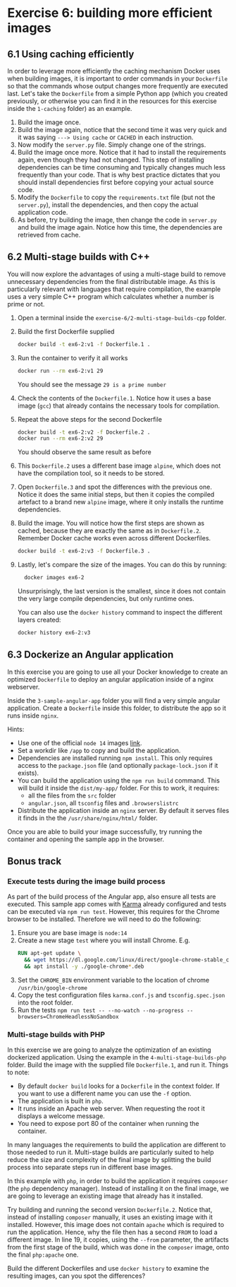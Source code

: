 # Exercise 6: building more efficient images
## 6.1 Using caching efficiently

In order to leverage more efficiently the caching mechanism Docker uses when building images, it is important to order commands in your `Dockerfile` so that the commands whose output changes more frequently are executed last. Let's take the `Dockerfile` from a simple Python app (which you created previously, or otherwise you can find it in the resources for this exercise inside the `1-caching` folder) as an example.

1. Build the image once.
1. Build the image again, notice that the second time it was very quick and it was saying `---> Using cache` or `CACHED` in each instruction.
1. Now modify the `server.py` file. Simply change one of the strings.
1. Build the image once more. Notice that it had to install the requirements again, even though they had not changed. This step of installing dependencies can be time consuming and typically changes much less frequently than your code. That is why best practice dictates that you should install dependencies first before copying your actual source code.
1. Modify the `Dockerfile` to copy the `requirements.txt` file (but not the `server.py`), install the dependencies, and then copy the actual application code.
1. As before, try building the image, then change the code in `server.py` and build the image again. Notice how this time, the dependencies are retrieved from cache.

## 6.2 Multi-stage builds with C++

You will now explore the advantages of using a multi-stage build to remove unnecessary dependencies from the final distributable image. As this is particularly relevant with languages that require compilation, the example uses a very simple C++ program which calculates whether a number is prime or not.

1. Open a terminal inside the `exercise-6/2-multi-stage-builds-cpp` folder.
1. Build the first Dockerfile supplied
    ```bash
    docker build -t ex6-2:v1 -f Dockerfile.1 .
    ```
1. Run the container to verify it all works
    ```bash
    docker run --rm ex6-2:v1 29
    ```
    You should see the message `29 is a prime number`
1. Check the contents of the `Dockerfile.1`. Notice how it uses a base image (`gcc`) that already contains the necessary tools for compilation.

1. Repeat the above steps for the second Dockerfile
    ```bash
    docker build -t ex6-2:v2 -f Dockerfile.2 .
    docker run --rm ex6-2:v2 29
    ```
    You should observe the same result as before
1. This `Dockerfile.2` uses a different base image `alpine`, which does not have the compilation tool, so it needs to be stored.
1. Open `Dockerfile.3` and spot the differences with the previous one. Notice it does the same initial steps, but then it copies the compiled artefact to a brand new `alpine` image, where it only installs the runtime dependencies.
1. Build the image. You will notice how the first steps are shown as cached, because they are exactly the same as in `Dockerfile.2`. Remember Docker cache works even across different Dockerfiles.
    ```bash
    docker build -t ex6-2:v3 -f Dockerfile.3 .
    ```
1. Lastly, let's compare the size of the images. You can do this by running:
    ```bash
      docker images ex6-2
    ```
    Unsurprisingly, the last version is the smallest, since it does not contain the very large compile dependencies, but only runtime ones.

    You can also use the `docker history` command to inspect the different layers created:
    ```bash
    docker history ex6-2:v3
    ```

## 6.3 Dockerize an Angular application

In this exercise you are going to use all your Docker knowledge to create an optimized `Dockerfile` to deploy an angular application inside of a nginx webserver.

Inside the `3-sample-angular-app` folder you will find a very simple angular application. Create a `Dockerfile` inside this folder, to distribute the app so it runs inside `nginx`.

Hints:
- Use one of the official `node 14` images [link](https://hub.docker.com/_/node).
- Set a workdir like `/app` to copy and build the application.
- Dependencies are installed running `npm install`. This only requires access to the `package.json` file (and optionally `package-lock.json` if it exists).
- You can build the application using the `npm run build` command. This will build it inside the `dist/my-app/` folder. For this to work, it requires:
  - all the files from the `src` folder
  - `angular.json`, all `tsconfig` files and `.browserslistrc`
- Distribute the application inside an `nginx` server. By default it serves files it finds in the the `/usr/share/nginx/html/` folder.

Once you are able to build your image successfully, try running the container and opening the sample app in the browser.

## Bonus track 

### Execute tests during the image build process

As part of the build process of the Angular app, also ensure all tests are executed. This sample app comes with [Karma](http://karma-runner.github.io/6.3/index.html) already configured and tests can be executed via `npm run test`. However, this requires for the Chrome browser to be installed. Therefore we will need to do the following:

1. Ensure you are base image is `node:14`
1. Create a new stage `test` where you will install Chrome. E.g.
    ```Dockerfile
    RUN apt-get update \
      && wget https://dl.google.com/linux/direct/google-chrome-stable_current_amd64.deb \
      && apt install -y ./google-chrome*.deb
    ```
1. Set the `CHROME_BIN` environment variable to the location of chrome `/usr/bin/google-chrome`
1. Copy the test configuration files `karma.conf.js` and `tsconfig.spec.json` into the root folder.
1. Run the tests `npm run test -- --no-watch --no-progress --browsers=ChromeHeadlessNoSandbox`

### Multi-stage builds with PHP

In this exercise we are going to analyze the optimization of an existing dockerized application. Using the example in the `4-multi-stage-builds-php` folder. Build the image with the supplied file `Dockerfile.1`, and run it. Things to note:
- By default `docker build` looks for a `Dockerfile` in the context folder. If you want to use a different name you can use the `-f` option.
- The application is built in `php`.
- It runs inside an Apache web server. When requesting the root it displays a welcome message.
- You need to expose port 80 of the container when running the container.

In many languages the requirements to build the application are different to those needed to run it. Multi-stage builds are particularly suited to help reduce the size and complexity of the final image by splitting the build process into separate steps run in different base images.

In this example with `php`, in order to build the application it requires `composer` (the `php` dependency manager). Instead of installing it on the final image, we are going to leverage an existing image that already has it installed.

Try building and running the second version `Dockerfile.2`. Notice that, instead of installing `composer` manually, it uses an existing image with it installed. However, this image does not contain `apache` which is required to run the application. Hence, why the file then has a second `FROM` to load a different image. In line 19, it copies, using the `--from` parameter, the artifacts from the first stage of the build, which was done in the `composer` image, onto the final `php:apache` one.

Build the different Dockerfiles and use `docker history` to examine the resulting images, can you spot the differences?
